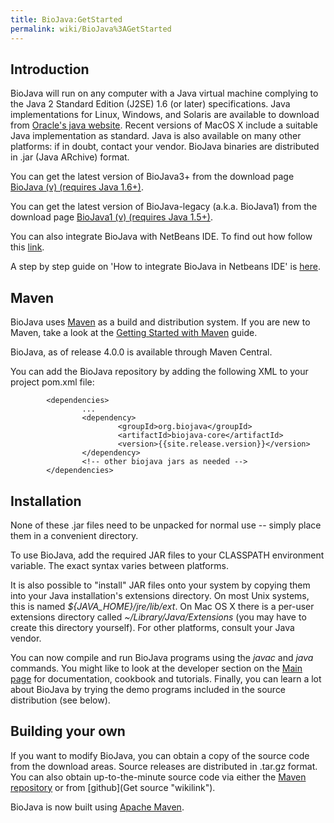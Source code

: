 ```yaml
---
title: BioJava:GetStarted
permalink: wiki/BioJava%3AGetStarted
---
```


Introduction
------------

BioJava will run on any computer with a Java virtual machine complying
to the Java 2 Standard Edition (J2SE) 1.6 (or later) specifications.
Java implementations for Linux, Windows, and Solaris are available to
download from [Oracle's java
website](http://www.oracle.com/technetwork/java/). Recent versions of
MacOS X include a suitable Java implementation as standard. Java is also
available on many other platforms: if in doubt, contact your vendor.
BioJava binaries are distributed in .jar (Java ARchive) format.

You can get the latest version of BioJava3+ from the download page
[BioJava (v) (requires Java 1.6+)](/wiki/BioJava:Download "wikilink").

You can get the latest version of BioJava-legacy (a.k.a. BioJava1) from
the download page [BioJava1 (v) (requires Java
1.5+)](/wiki/BioJava:Download_{{site.release.legacy}} "wikilink").

You can also integrate BioJava with NetBeans IDE. To find out how follow
this [link](/wiki/How_to_integrate_BioJava_in_NetBeans_IDE "wikilink").

A step by step guide on 'How to integrate BioJava in Netbeans IDE' is
[here](/wiki/BioJava-Installation_Guide.png "wikilink").

Maven
-----

BioJava uses [Maven](http://maven.apache.org/) as a build and
distribution system. If you are new to Maven, take a look at the
[Getting Started with
Maven](http://maven.apache.org/guides/getting-started/index.html) guide.

BioJava, as of release 4.0.0 is available through Maven Central.

You can add the BioJava repository by adding the following XML to your
project pom.xml file:


            <dependencies>
                    ...
                    <dependency>
                            <groupId>org.biojava</groupId>
                            <artifactId>biojava-core</artifactId>
                            <version>{{site.release.version}}</version>
                    </dependency>
                    <!-- other biojava jars as needed -->
            </dependencies>


Installation
------------

None of these .jar files need to be unpacked for normal use -- simply
place them in a convenient directory.

To use BioJava, add the required JAR files to your CLASSPATH environment
variable. The exact syntax varies between platforms.

It is also possible to "install" JAR files onto your system by copying
them into your Java installation's extensions directory. On most Unix
systems, this is named *${JAVA\_HOME}/jre/lib/ext*. On Mac OS X there is
a per-user extensions directory called *~/Library/Java/Extensions* (you
may have to create this directory yourself). For other platforms,
consult your Java vendor.

You can now compile and run BioJava programs using the *javac* and
*java* commands. You might like to look at the developer section on the
[Main page](http://www.biojava.org/wiki/Main_Page) for documentation,
cookbook and tutorials. Finally, you can learn a lot about BioJava by
trying the demo programs included in the source distribution (see
below).

Building your own
-----------------

If you want to modify BioJava, you can obtain a copy of the source code
from the download areas. Source releases are distributed in .tar.gz
format. You can also obtain up-to-the-minute source code via either the
[Maven repository](http://biojava.org/download/maven/) or from
[github](Get source "wikilink").

BioJava is now built using [Apache Maven](http://maven.apache.org/).
